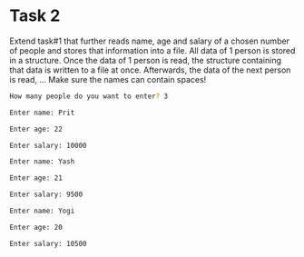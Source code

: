
# Task 2

Extend task#1 that further reads name, age and salary of a chosen number of people and stores that information into a file. All data of 1 person is stored in a structure. Once the data of 1 person is
read, the structure containing that data is written to a file at once. Afterwards, the data of the next person is read, … Make sure the names can contain spaces!

```bash
How many people do you want to enter? 3

Enter name: Prit

Enter age: 22

Enter salary: 10000

Enter name: Yash

Enter age: 21

Enter salary: 9500

Enter name: Yogi

Enter age: 20

Enter salary: 10500

```